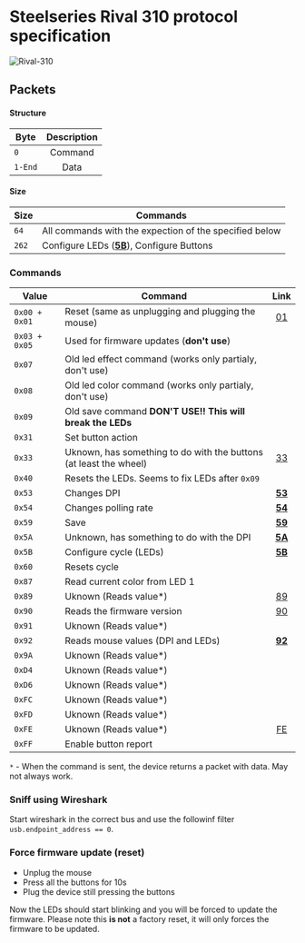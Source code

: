 # Steelseries Rival 310 protocol specification

![Rival-310](https://i.imgur.com/obUTPnD.png)

## Packets

#### Structure
Byte | Description
--- | :---:
`0` | Command
`1-End` | Data

#### Size
Size | Commands
--- | ---
`64` | All commands with the expection of the specified below
`262` | Configure LEDs ([**5B**](https://github.com/FFY00/rival310-re/blob/master/5B.md)), Configure Buttons

### Commands

Value | Command | Link
--- | --- | :---:
`0x00 + 0x01` | Reset (same as unplugging and plugging the mouse) | [01](https://github.com/FFY00/rival310-re/blob/master/01.md)
`0x03 + 0x05` | Used for firmware updates (**don't use**) |
`0x07` | Old led effect command (works only partialy, don't use) |
`0x08` | Old led color command (works only partialy, don't use) |
`0x09` | Old save command **DON'T USE!! This will break the LEDs** |
`0x31` | Set button action |
`0x33` | Uknown, has something to do with the buttons (at least the wheel) | [33](https://github.com/FFY00/rival310-re/blob/master/33.md)
`0x40` | Resets the LEDs. Seems to fix LEDs after `0x09` |
`0x53` | Changes DPI | [**53**](https://github.com/FFY00/rival310-re/blob/master/53.md)
`0x54` | Changes polling rate | [**54**](https://github.com/FFY00/rival310-re/blob/master/54.md)
`0x59` | Save | [**59**](https://github.com/FFY00/rival310-re/blob/master/59.md)
`0x5A` | Unknown, has something to do with the DPI | [**5A**](https://github.com/FFY00/rival310-re/blob/master/5A.md)
`0x5B` | Configure cycle (LEDs) | [**5B**](https://github.com/FFY00/rival310-re/blob/master/5B.md)
`0x60` | Resets cycle |
`0x87` | Read current color from LED 1 |
`0x89` | Uknown (Reads value*) | [89](https://github.com/FFY00/rival310-re/blob/master/89.md)
`0x90` | Reads the firmware version | [90](https://github.com/FFY00/rival310-re/blob/master/90.md)
`0x91` | Uknown (Reads value*) |
`0x92` | Reads mouse values (DPI and LEDs) | [**92**](https://github.com/FFY00/rival310-re/blob/master/92.md)
`0x9A` | Uknown (Reads value*) |
`0xD4` | Uknown (Reads value*) |
`0xD6` | Uknown (Reads value*) |
`0xFC` | Uknown (Reads value*) |
`0xFD` | Uknown (Reads value*) |
`0xFE` | Uknown (Reads value*) | [FE](https://github.com/FFY00/rival310-re/blob/master/FE.md)
`0xFF` | Enable button report |

`*` - When the command is sent, the device returns a packet with data. May not always work.

### Sniff using Wireshark
Start wireshark in the correct bus and use the followinf filter `usb.endpoint_address == 0`.

### Force firmware update (reset)
  * Unplug the mouse
  * Press all the buttons for 10s
  * Plug the device still pressing the buttons

Now the LEDs should start blinking and you will be forced to update the firmware. Please note this **is not** a factory reset, it will only forces the firmware to be updated.
